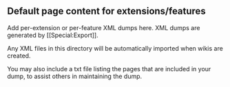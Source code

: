 Default page content for extensions/features
----

Add per-extension or per-feature XML dumps here. XML dumps are generated by [[Special:Export]].

Any XML files in this directory will be automatically imported when wikis are created.

You may also include a txt file listing the pages that are included in your dump, to assist others in maintaining the dump.
